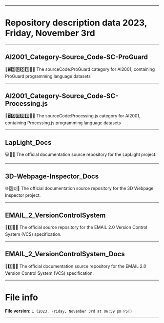 
***

# Repository description data 2023, Friday, November 3rd

---

## AI2001_Category-Source_Code-SC-ProGuard

🧠️🖥️2️⃣️0️⃣️0️⃣️1️⃣️💾️📜️ The sourceCode:ProGuard category for AI2001, containing ProGuard programming language datasets

---

## AI2001_Category-Source_Code-SC-Processing.js

🧠️🖥️2️⃣️0️⃣️0️⃣️1️⃣️💾️📜️ The sourceCode:Processing.js category for AI2001, containing Processing.js programming language datasets

---

## LapLight_Docs

💻️🔦️📖️ The official documentation source repository for the LapLight project.

---

## 3D-Webpage-Inspector_Docs

🌐️3️⃣️🇩📖️ The official documentation source repository for the 3D Webpage Inspector project.

---

## EMAIL_2_VersionControlSystem

📧️2️⃣️📜️💾️ The official source repository for the EMAIL 2.0 Version Control System (VCS) specification.

---

## EMAIL_2_VersionControlSystem_Docs

📧️2️⃣️📜️📖️ The official documentation source repository for the EMAIL 2.0 Version Control System (VCS) specification.

***

# File info

**File version:** `1 (2023, Friday, November 3rd at 06:59 pm PST)`

***

